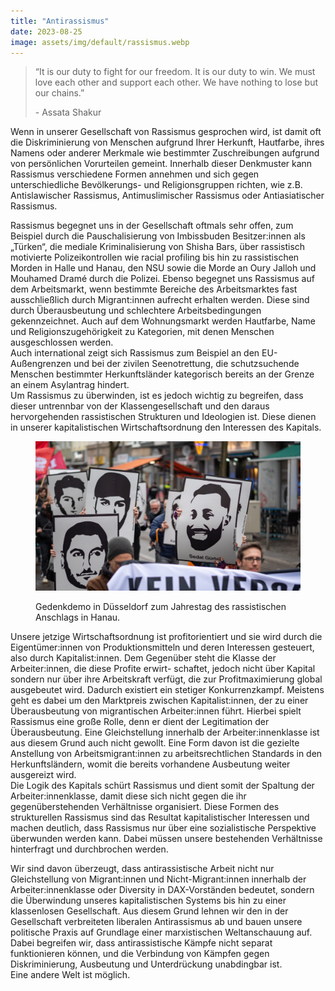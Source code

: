 ```yaml
---
title: "Antirassismus"
date: 2023-08-25
image: assets/img/default/rassismus.webp
---
```


> “It is our duty to fight for our freedom. It is our duty to win. We must love each other and support each other. We have nothing to lose but our chains.”
> 
> \- Assata Shakur

  
Wenn in unserer Gesellschaft von Rassismus gesprochen wird, ist damit oft die Diskriminierung von Menschen aufgrund Ihrer Herkunft, Hautfarbe, ihres Namens oder anderer Merkmale wie bestimmter Zuschreibungen aufgrund von persönlichen Vorurteilen gemeint. Innerhalb dieser Denkmuster kann Rassismus verschiedene Formen annehmen und sich gegen unterschiedliche Bevölkerungs- und Religionsgruppen richten, wie z.B. Antislawischer Rassismus, Antimuslimischer Rassismus oder Antiasiatischer Rassismus.

Rassismus begegnet uns in der Gesellschaft oftmals sehr offen, zum Beispiel durch die Pauschalisierung von Imbissbuden Besitzer:innen als „Türken“, die mediale Kriminalisierung von Shisha Bars, über rassistisch motivierte Polizeikontrollen wie racial profiling bis hin zu rassistischen Morden in Halle und Hanau, den NSU sowie die Morde an Oury Jalloh und Mouhamed Dramé durch die Polizei. Ebenso begegnet uns Rassismus auf dem Arbeitsmarkt, wenn bestimmte Bereiche des Arbeitsmarktes fast ausschließlich durch Migrant:innen aufrecht erhalten werden. Diese sind durch Überausbeutung und schlechtere Arbeitsbedingungen gekennzeichnet. Auch auf dem Wohnungsmarkt werden Hautfarbe, Name und Religionszugehörigkeit zu Kategorien, mit denen Menschen ausgeschlossen werden.  
Auch international zeigt sich Rassismus zum Beispiel an den EU-Außengrenzen und bei der zivilen Seenotrettung, die schutzsuchende Menschen bestimmter Herkunftsländer kategorisch bereits an der Grenze an einem Asylantrag hindert.  
Um Rassismus zu überwinden, ist es jedoch wichtig zu begreifen, dass dieser untrennbar von der Klassengesellschaft und den daraus hervorgehenden rassistischen Strukturen und Ideologien ist. Diese dienen in unserer kapitalistischen Wirtschaftsordnung den Interessen des Kapitals.

<figure>

![](assets/img/old-posts/P1001903-1024x577.jpeg)

<figcaption>

Gedenkdemo in Düsseldorf zum Jahrestag des rassistischen Anschlags in Hanau.

</figcaption>

</figure>

Unsere jetzige Wirtschaftsordnung ist profitorientiert und sie wird durch die Eigentümer:innen von Produktionsmitteln und deren Interessen gesteuert, also durch Kapitalist:innen. Dem Gegenüber steht die Klasse der Arbeiter:innen, die diese Profite erwirt- schaftet, jedoch nicht über Kapital sondern nur über ihre Arbeitskraft verfügt, die zur Profitmaximierung global ausgebeutet wird. Dadurch existiert ein stetiger Konkurrenzkampf. Meistens geht es dabei um den Marktpreis zwischen Kapitalist:innen, der zu einer Überausbeutung von migrantischen Arbeiter:innen führt. Hierbei spielt Rassismus eine große Rolle, denn er dient der Legitimation der Überausbeutung. Eine Gleichstellung innerhalb der Arbeiter:innenklasse ist aus diesem Grund auch nicht gewollt. Eine Form davon ist die gezielte Anstellung von Arbeitsmigrant:innen zu arbeitsrechtlichen Standards in den Herkunftsländern, womit die bereits vorhandene Ausbeutung weiter ausgereizt wird.  
Die Logik des Kapitals schürt Rassismus und dient somit der Spaltung der Arbeiter:innenklasse, damit diese sich nicht gegen die ihr gegenüberstehenden Verhältnisse organisiert. Diese Formen des strukturellen Rassismus sind das Resultat kapitalistischer Interessen und machen deutlich, dass Rassismus nur über eine sozialistische Perspektive überwunden werden kann. Dabei müssen unsere bestehenden Verhältnisse hinterfragt und durchbrochen werden.

Wir sind davon überzeugt, dass antirassistische Arbeit nicht nur Gleichstellung von Migrant:innen und Nicht-Migrant:innen innerhalb der Arbeiter:innenklasse oder Diversity in DAX-Vorständen bedeutet, sondern die Überwindung unseres kapitalistischen Systems bis hin zu einer klassenlosen Gesellschaft. Aus diesem Grund lehnen wir den in der Gesellschaft verbreiteten liberalen Antirassismus ab und bauen unsere politische Praxis auf Grundlage einer marxistischen Weltanschauung auf.  
Dabei begreifen wir, dass antirassistische Kämpfe nicht separat funktionieren können, und die Verbindung von Kämpfen gegen Diskriminierung, Ausbeutung und Unterdrückung unabdingbar ist.  
Eine andere Welt ist möglich.
